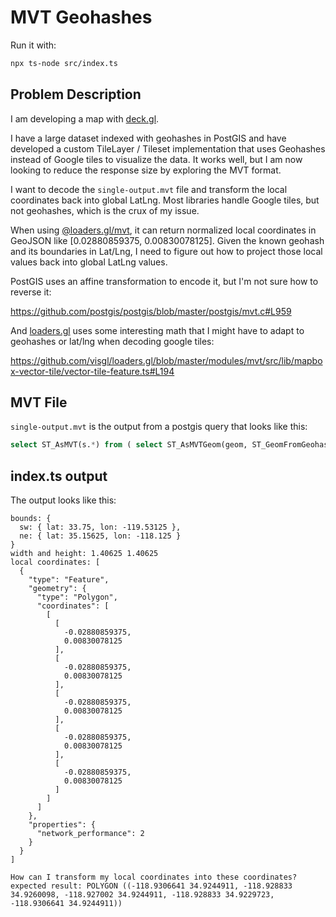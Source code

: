 # MVT Geohashes

Run it with:
```sh
npx ts-node src/index.ts
```

## Problem Description
I am developing a map with [deck.gl](http://deck.gl/).

I have a large dataset indexed with geohashes in PostGIS and have developed a custom TileLayer / Tileset implementation that uses Geohashes instead of Google tiles to visualize the data. It works well, but I am now looking to reduce the response size by exploring the MVT format.

I want to decode the `single-output.mvt` file and transform the local coordinates back into global LatLng. Most libraries handle Google tiles, but not geohashes, which is the crux of my issue.

When using [@loaders.gl/mvt](https://github.com/visgl/loaders.gl/blob/master/modules/mvt/src/lib/parse-mvt.ts#L25), it can return normalized local coordinates in GeoJSON like [0.02880859375, 0.00830078125]. Given the known geohash and its boundaries in Lat/Lng, I need to figure out how to project those local values back into global LatLng values.

PostGIS uses an affine transformation to encode it, but I'm not sure how to reverse it:

https://github.com/postgis/postgis/blob/master/postgis/mvt.c#L959

And [loaders.gl](http://loaders.gl) uses some interesting math that I might have to adapt to geohashes or lat/lng when decoding google tiles:

https://github.com/visgl/loaders.gl/blob/master/modules/mvt/src/lib/mapbox-vector-tile/vector-tile-feature.ts#L194

## MVT File
`single-output.mvt` is the output from a postgis query that looks like this:
```sql
select ST_AsMVT(s.*) from ( select ST_AsMVTGeom(geom, ST_GeomFromGeohash('9q5’)) from my_table where geohash3 = '9q5’ ) as s;
```

## index.ts output
The output looks like this:
```
bounds: {
  sw: { lat: 33.75, lon: -119.53125 },
  ne: { lat: 35.15625, lon: -118.125 }
}
width and height: 1.40625 1.40625
local coordinates: [
  {
    "type": "Feature",
    "geometry": {
      "type": "Polygon",
      "coordinates": [
        [
          [
            -0.02880859375,
            0.00830078125
          ],
          [
            -0.02880859375,
            0.00830078125
          ],
          [
            -0.02880859375,
            0.00830078125
          ],
          [
            -0.02880859375,
            0.00830078125
          ],
          [
            -0.02880859375,
            0.00830078125
          ]
        ]
      ]
    },
    "properties": {
      "network_performance": 2
    }
  }
]

How can I transform my local coordinates into these coordinates?
expected result: POLYGON ((-118.9306641 34.9244911, -118.928833 34.9260098, -118.927002 34.9244911, -118.928833 34.9229723, -118.9306641 34.9244911))
```
